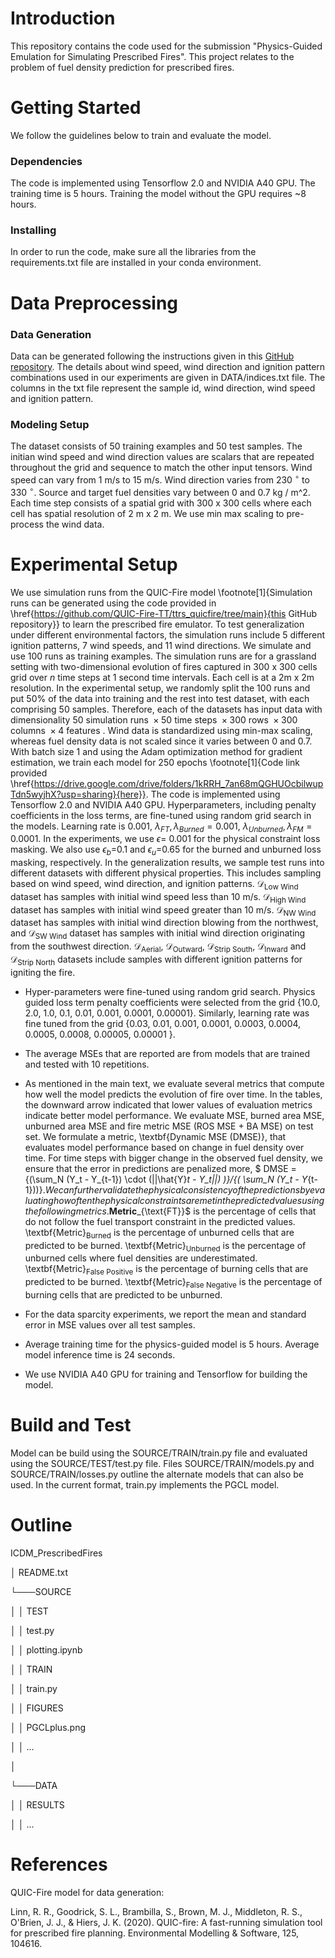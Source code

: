 # Introduction

This repository contains the code used for the submission "Physics-Guided Emulation for Simulating Prescribed Fires". This project relates to the problem of fuel density prediction for prescribed fires.

# Getting Started

We follow the guidelines below to train and evaluate the model.

### Dependencies

The code is implemented using Tensorflow 2.0 and NVIDIA A40 GPU. The training time is 5 hours. Training the model without the GPU requires ~8 hours.

### Installing

In order to run the code, make sure all the libraries from the requirements.txt file are installed in your conda environment.


# Data Preprocessing


### Data Generation

Data can be generated following the instructions given in this [GitHub repository](https://github.com/QUIC-Fire-TT/ttrs_quicfire/tree/main). The details about wind speed, wind direction and ignition pattern combinations used in our experiments are given in DATA/indices.txt file. The columns in the txt file represent the sample id, wind direction, wind speed and ignition pattern. 

### Modeling Setup

The dataset consists of 50 training examples and 50 test samples. The initian wind speed and wind direction values are scalars that are repeated throughout the grid and sequence to match the other input tensors. Wind speed can vary from 1 m/s to 15 m/s. Wind direction varies from 230 $^\circ$ to 330 $^\circ$. Source and target fuel densities vary between 0 and 0.7 kg / m^2. Each time step consists of a spatial grid with 300 x 300 cells where each cell has spatial resolution of 2 m x 2 m. We use min max scaling to pre-process the wind data.


# Experimental Setup


We use simulation runs from the QUIC-Fire model \footnote[1]{Simulation runs can be generated using the code provided in \href{https://github.com/QUIC-Fire-TT/ttrs_quicfire/tree/main}{this GitHub repository}} to learn the prescribed fire emulator. To test generalization under different environmental factors, the simulation runs include 5 different ignition patterns, 7 wind speeds, and 11 wind directions. We simulate and use 100 runs as training examples. The simulation runs are for a grassland setting with two-dimensional evolution of fires captured in 300 x 300 cells grid over $n$ time steps at 1 second time intervals. Each cell is at a 2m x 2m resolution. In the experimental setup, we randomly split the 100 runs and put 50\% of the data into training and the rest into test dataset, with each comprising 50 samples. Therefore, each of the datasets has input data with dimensionality $50 \text{ simulation runs } \times 50 \text{ time steps }\times 300 \text{ rows } \times 300 \text{ columns } \times 4 \text{ features }$. Wind data is standardized using min-max scaling, whereas fuel density data is not scaled since it varies between 0 and 0.7. With batch size 1 and using the Adam optimization method for gradient estimation, we train each model for 250 epochs \footnote[1]{Code link provided \href{https://drive.google.com/drive/folders/1kRRH_7an68mQGHUOcbilwupTdn5wyjhX?usp=sharing}{here}}. The code is implemented using Tensorflow 2.0 and NVIDIA A40 GPU. Hyperparameters, including penalty coefficients in the loss terms, are fine-tuned using random grid search in the models. Learning rate is 0.001, $\lambda_{FT}, \lambda_{Burned} = 0.001$, $\lambda_{Unburned}, \lambda_{FM} = 0.0001$. In the experiments, we use $\epsilon=$ 0.001 for the physical constraint loss masking. We also use $\epsilon_b=$0.1 and $\epsilon_u=$0.65 for the burned and unburned loss masking, respectively. In the generalization results, we sample test runs into different datasets with different physical properties. This includes sampling based on wind speed, wind direction, and ignition patterns. $\mathcal{D}_{\text{Low Wind}}$ dataset has samples with initial wind speed less than 10 m/s. $\mathcal{D}_{\text{High Wind}}$ dataset has samples with initial wind speed greater than 10 m/s. $\mathcal{D}_{\text{NW Wind}}$ dataset has samples with initial wind direction blowing from the northwest, and $\mathcal{D}_{\text{SW Wind}}$ dataset has samples with initial wind direction originating from the southwest direction. $\mathcal{D}_{\text{Aerial}}$, $\mathcal{D}_{\text{Outward}}$, $\mathcal{D}_{\text{Strip South}}$, $\mathcal{D}_{\text{Inward}}$ and $\mathcal{D}_{\text{Strip North}}$ datasets include samples with different ignition patterns for igniting the fire. 

- Hyper-parameters were fine-tuned using random grid search. Physics guided loss term penalty coefficients were selected from the grid {10.0, 2.0, 1.0, 0.1, 0.01, 0.001, 0.0001, 0.00001}. Similarly, learning rate was fine tuned from the grid {0.03, 0.01, 0.001, 0.0001, 0.0003, 0.0004, 0.0005, 0.0008, 0.00005, 0.00001 }.

- The average MSEs that are reported are from models that are trained and tested with 10 repetitions.

- As mentioned in the main text, we evaluate several metrics that compute how well the model predicts the evolution of fire over time. In the tables, the downward arrow indicated that lower values of evaluation metrics indicate better model performance. We evaluate MSE, burned area MSE, unburned area MSE and fire metric MSE (ROS MSE + BA MSE) on test set. We formulate a metric, \textbf{Dynamic MSE (DMSE)}, that evaluates model performance based on change in fuel density over time. For time steps with bigger change in the observed fuel density, we ensure that the error in predictions are penalized more, $ DMSE = {(\sum_N (Y_t - Y_{t-1}) \cdot (||\hat{Y}_t - Y_t||) )}/{( \sum_N (Y_t - Y_{t-1}))}$. We can further validate the physical consistency of the predictions by evaluating how often the physical constraints are met in the predicted values using the following metrics. \textbf{Metric}$_{\text{FT}}$ is the percentage of cells that do not follow the fuel transport constraint in the predicted values. \textbf{Metric}$_{\text{Burned}}$ is the percentage of unburned cells that are predicted to be burned. \textbf{Metric}$_{\text{Unburned}}$ is the percentage of unburned cells where fuel densities are underestimated. \textbf{Metric}$_{\text{False Positive}}$ is the percentage of burning cells that are predicted to be burned. \textbf{Metric}$_{\text{False Negative}}$ is the percentage of burning cells that are predicted to be unburned.

- For the data sparcity experiments, we report the mean and standard error in MSE values over all test samples.

- Average training time for the physics-guided model is 5 hours. Average model inference time is 24 seconds.

- We use NVIDIA A40 GPU for training and Tensorflow for building the model.

# Build and Test

Model can be build using the SOURCE/TRAIN/train.py file and evaluated using the SOURCE/TEST/test.py file. Files SOURCE/TRAIN/models.py and SOURCE/TRAIN/losses.py outline the alternate models that can also be used. In the current format, train.py implements the PGCL model.

# Outline

ICDM_PrescribedFires

│   README.txt

└───SOURCE

│   │   TEST

│   │      test.py

│   │      plotting.ipynb

│   │   TRAIN

│   │      train.py

│   │   FIGURES

│   │      PGCLplus.png

│   │      ...

│   

└───DATA

│   │   RESULTS

│   │   ...





# References

QUIC-Fire model for data generation:

Linn, R. R., Goodrick, S. L., Brambilla, S., Brown, M. J., Middleton, R. S., O'Brien, J. J., & Hiers, J. K. (2020). QUIC-fire: A fast-running simulation tool for prescribed fire planning. Environmental Modelling & Software, 125, 104616.



